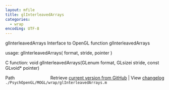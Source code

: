 ```yaml
---
layout: mfile
title: glInterleavedArrays
categories:
  - wrap
encoding: UTF-8
---
```


glInterleavedArrays  Interface to OpenGL function glInterleavedArrays  

usage:  glInterleavedArrays( format, stride, pointer )  

C function:  void glInterleavedArrays(GLenum format, GLsizei stride, const GLvoid\* pointer)  


<div class="code_header" style="text-align:right;">
  <span style="float:left;">Path&nbsp;&nbsp;</span> <span class="counter">Retrieve <a href=
  "https://raw.github.com/Psychtoolbox-3/Psychtoolbox-3/beta/./PsychOpenGL/MOGL/wrap/glInterleavedArrays.m">current version from GitHub</a> | View <a href=
  "https://github.com/Psychtoolbox-3/Psychtoolbox-3/commits/beta/./PsychOpenGL/MOGL/wrap/glInterleavedArrays.m">changelog</a></span>
</div>
<div class="code">
  <code>./PsychOpenGL/MOGL/wrap/glInterleavedArrays.m</code>
</div>

